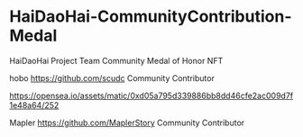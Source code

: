 # HaiDaoHai-CommunityContribution-Medal
HaiDaoHai Project Team Community Medal of Honor NFT


hobo https://github.com/scudc Community Contributor

https://opensea.io/assets/matic/0xd05a795d339886bb8dd46cfe2ac009d7f1e48a64/252

Mapler https://github.com/MaplerStory Community Contributor
